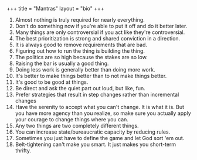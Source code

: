 +++
title = "Mantras"
layout = "bio"
+++

1. Almost nothing is truly required for nearly everything.
2. Don't do something now if you're able to put it off and do it better later.
3. Many things are only controversial if you act like they're controversial.
4. The best prioritization is strong and shared conviction in a direction.
5. It is always good to remove requirements that are bad.
6. Figuring out how to run the thing is building the thing.
7. The politics are so high because the stakes are so low.
8. Raising the bar is usually a good thing.
9. Doing less work is generally better than doing more work.
10. It's better to make things better than to not make things better.
11. It's good to be good at things.
12. Be direct and ask the quiet part out loud, but like, fun.
13. Prefer strategies that result in step changes rather than incremental changes
14. Have the serenity to accept what you can't change. It is what it is. But you have more agency than you realize, so make sure you actually apply your courage to change things where you can.
15. Any two things are two completely different things.
16. You can increase state/bureaucratic capacity by reducing rules.
17. Sometimes you just have to define the game and let God sort 'em out.
18. Belt-tightening can't make you smart. It just makes you short-term thrifty.

